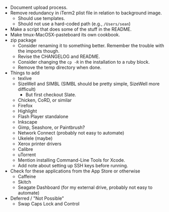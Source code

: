 * Document upload process.
* Remove redundancy in iTerm2 plist file in relation to background image.
    * Should use templates.
    * Should not use a hard-coded path (e.g., `/Users/sean`)
* Make a script that does some of the stuff in the README.
* Make tmux-MacOSX-pasteboard its own cookbook.
* zip package
    * Consider renaming it to something better. Remember the trouble with the imports though.
    * Revise the CHANGELOG and README.
    * Consider changing the `cp -R` in the installation to a ruby block.
    * Remove the temp directory when done.
* Things to add
    * texlive
    * SizeWell and SIMBL (SIMBL should be pretty simple, SizeWell more difficult)
        * But first checkout Slate.
    * Chicken, CoRD, or similar
    * Firefox
    * Highlight
    * Flash Player standalone
    * Inkscape
    * Gimp, Seashore, or Paintbrush?
    * Network Connect (probably not easy to automate)
    * Ukelele (maybe)
    * Xerox printer drivers
    * Calibre
    * uTorrent
    * Mention installing Command-Line Tools for Xcode.
    * Add note about setting up SSH keys before running.
* Check for these applications from the App Store or otherwise
    * Caffeine
    * Skitch
    * Seagate Dashboard (for my external drive, probably not easy to automate)
* Deferred / "Not Possible"
    * Swap Caps Lock and Control
